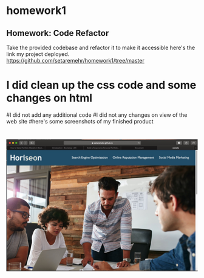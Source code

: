 # homework1
## Homework: Code Refactor
Take the provided codebase and refactor it to make it accessible
here's the link my project deployed. https://github.com/setaremehr/homework1/tree/master

# I did clean up the css code and some changes on html 
#I did not add any additional code 
#I did not any changes on view of the web site 
#here's some screenshots of my finished product


#
![livescreenshot](BAD8E6E5-B301-4C0F-A353-6472E64A172C.jpeg)
